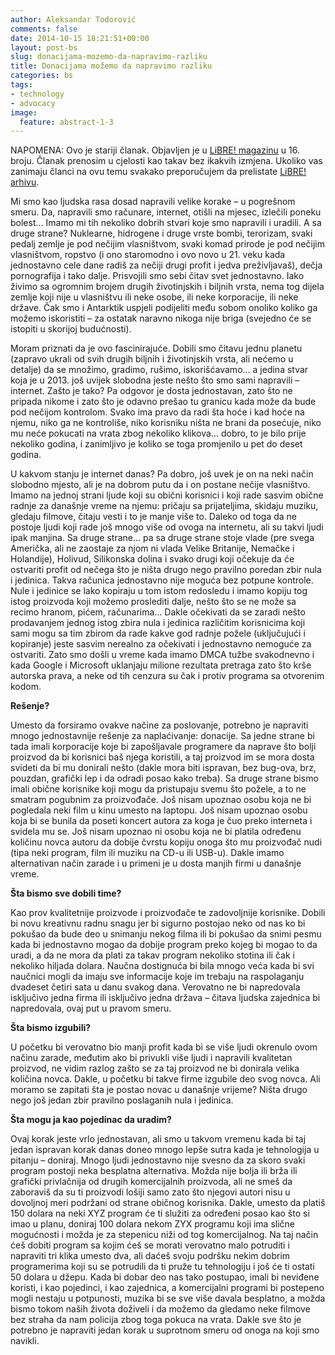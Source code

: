 ```yaml
---
author: Aleksandar Todorović
comments: false
date: 2014-10-15 18:21:51+00:00
layout: post-bs
slug: donacijama-mozemo-da-napravimo-razliku
title: Donacijama možemo da napravimo razliku
categories: bs
tags:
- technology
- advocacy
image:
  feature: abstract-1-3
---
```


NAPOMENA: Ovo je stariji članak. Objavljen je u [LiBRE! magazinu](https://libre.lugons.org/) u 16. broju. Članak prenosim u cjelosti kao takav bez ikakvih izmjena. Ukoliko vas zanimaju članci na ovu temu svakako preporučujem da prelistate [LiBRE! arhivu](https://libre.lugons.org/index.php/preuzimanje-pdf-hd-izdanja/).

Mi smo kao ljudska rasa dosad napravili velike korake – u pogrešnom smeru. Da, napravili smo računare, internet, otišli na mjesec, izlečili poneku bolest… Imamo mi tih nekoliko dobrih stvari koje smo napravili i uradili. A sa druge strane? Nuklearne, hidrogene i druge vrste bombi, terorizam, svaki pedalj zemlje je pod nečijim vlasništvom, svaki komad prirode je pod nečijim vlasništvom, ropstvo (i ono staromodno i ovo novo u 21. veku kada jednostavno cele dane radiš za nečiji drugi profit i jedva preživljavaš), dečja pornografija i tako dalje. Prisvojili smo sebi čitav svet jednostavno. Iako živimo sa ogromnim brojem drugih životinjskih i biljnih vrsta, nema tog dijela zemlje koji nije u vlasništvu ili neke osobe, ili neke korporacije, ili neke države. Čak smo i Antarktik uspjeli podijeliti među sobom onoliko koliko ga možemo iskoristiti – za ostatak naravno nikoga nije briga (svejedno će se istopiti u skorijoj budućnosti).

Moram priznati da je ovo fascinirajuće. Dobili smo čitavu jednu planetu (zapravo ukrali od svih drugih biljnih i životinjskih vrsta, ali nećemo u detalje) da se množimo, gradimo, rušimo, iskorišćavamo… a jedina stvar koja je u 2013. još uvijek slobodna jeste nešto što smo sami napravili – internet. Zašto je tako? Pa odgovor je dosta jednostavan, zato što ne pripada nikome i zato što je odavno prešao tu granicu kada može da bude pod nečijom kontrolom. Svako ima pravo da radi šta hoće i kad hoće na njemu, niko ga ne kontroliše, niko korisniku ništa ne brani da posećuje, niko mu neće pokucati na vrata zbog nekoliko klikova... dobro, to je bilo prije nekoliko godina, i zanimljivo je koliko se toga promjenilo u pet do deset godina.

U kakvom stanju je internet danas? Pa dobro, još uvek je on na neki način slobodno mjesto, ali je na dobrom putu da i on postane nečije vlasništvo. Imamo na jednoj strani ljude koji su obični korisnici i koji rade sasvim obične radnje za današnje vreme na njemu: pričaju sa prijateljima, skidaju muziku, gledaju filmove, čitaju vesti i to je manje više to. Daleko od toga da ne postoje ljudi koji rade još mnogo više od ovoga na internetu, ali su takvi ljudi ipak manjina. Sa druge strane… pa sa druge strane stoje vlade (pre svega Američka, ali ne zaostaje za njom ni vlada Velike Britanije, Nemačke i Holandije), Holivud, Silikonska dolina i svako drugi koji očekuje da će ostvariti profit od nečega što je ništa drugo nego pravilno poredan zbir nula i jedinica. Takva računica jednostavno nije moguća bez potpune kontrole. Nule i jedinice se lako kopiraju u tom istom redosledu i imamo kopiju tog istog proizvoda koji možemo proslediti dalje, nešto što se ne može sa recimo hranom, pićem, računarima… Dakle očekivati da se zaradi nešto prodavanjem jednog istog zbira nula i jedinica različitim korisnicima koji sami mogu sa tim zbirom da rade kakve god radnje požele (uključujući i kopiranje) jeste sasvim nerealno za očekivati i jednostavno nemoguće za ostvariti. Zato smo došli u vreme kada imamo DMCA tužbe svakodnevno i kada Google i Microsoft uklanjaju milione rezultata pretraga zato što krše autorska prava, a neke od tih cenzura su čak i protiv programa sa otvorenim kodom.

**Rešenje?**

Umesto da forsiramo ovakve načine za poslovanje, potrebno je napraviti mnogo jednostavnije rešenje za naplaćivanje: donacije. Sa jedne strane bi tada imali korporacije koje bi zapošljavale programere da naprave što bolji proizvod da bi korisnici baš njega koristili, a taj proizvod im se mora dosta svideti da bi mu donirali nešto (dakle mora biti ispravan, bez bug-ova, brz, pouzdan, grafički lep i da odradi posao kako treba). Sa druge strane bismo imali obične korisnike koji mogu da pristupaju svemu što požele, a to ne smatram pogubnim za proizvođače. Još nisam upoznao osobu koja ne bi pogledala neki film u kinu umesto na laptopu. Još nisam upoznao osobu koja bi se bunila da poseti koncert autora za koga je čuo preko interneta i svidela mu se. Još nisam upoznao ni osobu koja ne bi platila određenu količinu novca autoru da dobije čvrstu kopiju onoga što mu proizvođač nudi (tipa neki program, film ili muziku na CD-u ili USB-u). Dakle imamo alternativan način zarade i u primeni je u dosta manjih firmi u današnje vreme.

**Šta bismo sve dobili time?**

Kao prov kvalitetnije proizvode i proizvođače te zadovoljnije korisnike. Dobili bi novu kreativnu radnu snagu jer bi sigurno postojao neko od nas ko bi pokušao da bude deo u snimanju nekog filma ili bi pokušao da snimi pesmu kada bi jednostavno mogao da dobije program preko kojeg bi mogao to da uradi, a da ne mora da plati za takav program nekoliko stotina ili čak i nekoliko hiljada dolara. Naučna dostignuća bi bila mnogo veća kada bi svi naučnici mogli da imaju sve informacije koje im trebaju na raspolaganju dvadeset četiri sata u danu svakog dana. Verovatno ne bi napredovala isključivo jedna firma ili isključivo jedna država – čitava ljudska zajednica bi napredovala, ovaj put u pravom smeru.

**Šta bismo izgubili?**

U početku bi verovatno bio manji profit kada bi se više ljudi okrenulo ovom načinu zarade, međutim ako bi privukli više ljudi i napravili kvalitetan proizvod, ne vidim razlog zašto se za taj proizvod ne bi donirala velika količina novca. Dakle, u početku bi takve firme izgubile deo svog novca. Ali moramo se zapitati šta je postao novac u današnje vrijeme? Ništa drugo nego još jedan zbir pravilno poslaganih nula i jedinica.

**Šta mogu ja kao pojedinac da uradim?**

Ovaj korak jeste vrlo jednostavan, ali smo u takvom vremenu kada bi taj jedan ispravan korak danas doneo mnogo lepše sutra kada je tehnologija u pitanju – doniraj. Mnogo ljudi jednostavno nije svesno da za skoro svaki program postoji neka besplatna alternativa. Možda nije bolja ili brža ili grafički privlačnija od drugih komercijalnih proizvoda, ali ne smeš da zaboraviš da su ti proizvodi lošiji samo zato što njegovi autori nisu u dovoljnoj meri podržani od strane običnog korisnika. Dakle, umesto da platiš 150 dolara na neki XYZ program će ti služiti za određeni posao kao što si imao u planu, doniraj 100 dolara nekom ZYX programu koji ima slične mogućnosti i možda je za stepenicu niži od tog komercijalnog. Na taj način ćeš dobiti program sa kojim ćeš se morati verovatno malo potruditi i napraviti tri klika umesto dva, ali daćeš svoju podršku nekim dobrim programerima koji su se potrudili da ti pruže tu tehnologiju i još će ti ostati 50 dolara u džepu. Kada bi dobar deo nas tako postupao, imali bi neviđene koristi, i kao pojedinci, i kao zajednica, a komercijalni programi bi postepeno mogli nestaju u potpunosti, muzika bi se sve više davala besplatno, a možda bismo tokom naših života doživeli i da možemo da gledamo neke filmove bez straha da nam policija zbog toga pokuca na vrata. Dakle sve što je potrebno je napraviti jedan korak u suprotnom smeru od onoga na koji smo navikli.
